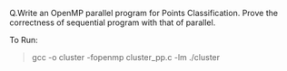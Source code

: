 Q.Write  an  OpenMP  parallel  program  for  Points  Classification.  Prove  the correctness of sequential program with that of parallel.

To Run:
>gcc -o cluster -fopenmp cluster_pp.c -lm
>./cluster
